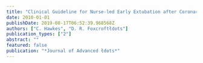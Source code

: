 ```yaml
---
title: "Clinical Guideline for Nurse-led Early Extubation after Coronary Artery Bypass: An Evaluation"
date: 2010-01-01
publishDate: 2019-08-17T06:52:39.968568Z
authors: ["C. Hawkes", "D. R. Foxcroftłdots"]
publication_types: ["2"]
abstract: ""
featured: false
publication: "*Journal of Advanced łdots*"
---
```


